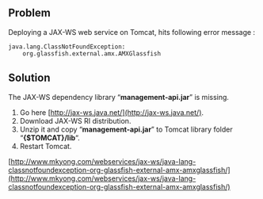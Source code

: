 ## Problem

Deploying a JAX-WS web service on Tomcat, hits following error message :

    java.lang.ClassNotFoundException:
    	org.glassfish.external.amx.AMXGlassfish

## Solution

The JAX-WS dependency library “**management-api.jar**” is missing.

1.  Go here [http://jax-ws.java.net/](http://jax-ws.java.net/).
2.  Download JAX-WS RI distribution.
3.  Unzip it and copy “**management-api.jar**” to Tomcat library folder “**{$TOMCAT}/lib**“.
4.  Restart Tomcat.

[http://www.mkyong.com/webservices/jax-ws/java-lang-classnotfoundexception-org-glassfish-external-amx-amxglassfish/](http://www.mkyong.com/webservices/jax-ws/java-lang-classnotfoundexception-org-glassfish-external-amx-amxglassfish/)
